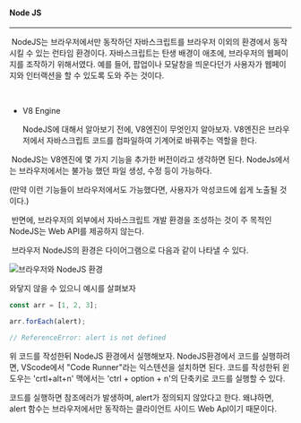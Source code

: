 #### Node JS

---

​	NodeJS는 브라우저에서만 동작하던 자바스크립트를 브라우저 이외의 환경에서 동작시킬 수 있는 런타임 환경이다.  자바스크립트는 탄생 배경이 애초에, 브라우저의 웹페이지를 조작하기 위해서였다. 예를 들어, 팝업이나 모달창을 띄운다던가 사용자가 웹페이지와 인터랙션을 할 수 있도록 도와 주는 것이다.

​	

* V8 Engine

  NodeJS에 대해서 알아보기 전에, V8엔진이 무엇인지 알아보자. V8엔진은 브라우저에서 자바스크립트 코드를 컴파일하여 기계어로 바꿔주는 역할을 한다.

  

​	NodeJS는 V8엔진에 몇 가지 기능을 추가한 버전이라고 생각하면 된다. NodeJs에서는 브라우저에서는 불가능 했던 파일 생성, 수정 등이 가능하다. 

(만약 이런 기능들이 브라우저에서도 가능했다면, 사용자가 악성코드에 쉽게 노출될 것이다.)

​	반면에, 브라우저의 외부에서 자바스크립트 개발 환경을 조성하는 것이 주 목적인 NodeJS는 Web API를 제공하지 않는다.



​	브라우저 NodeJS의 환경은 다이어그램으로 다음과 같이 나타낼 수 있다.

<img src='./images/브라우저와_NodeJS환경.png' alt='브라우저와 NodeJS 환경' />



와닿지 않을 수 있으니 예시를 살펴보자

```javascript
const arr = [1, 2, 3];

arr.forEach(alert);

// ReferenceError: alert is not defined
```

위 코드를 작성한뒤 NodeJS 환경에서 실행해보자. NodeJS환경에서 코드를 실행하려면, VScode에서 "Code Runner"라는 익스텐션을 설치하면 된다. 코드를 작성한뒤 윈도우는 'crtl+alt+n' 맥에서는 'ctrl + option + n'의 단축키로 코드를 실행할 수 있다.

코드를 실행하면 참조에러가 발생하며, alert가 정의되지 않았다고 한다. 왜냐하면, alert 함수는 브라우저에서만 동작하는 클라이언트 사이드 Web ApI이기 때문이다.



